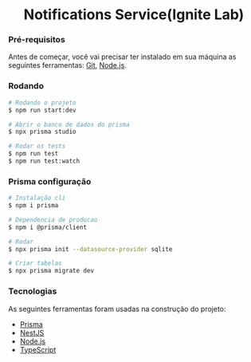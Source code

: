 <h1 align="center">Notifications Service(Ignite Lab)</h1>

### Pré-requisitos

Antes de começar, você vai precisar ter instalado em sua máquina as seguintes ferramentas:
[Git](https://git-scm.com), [Node.js](https://nodejs.org/en/).

### Rodando

```bash
# Rodando o projeto
$ npm run start:dev

# Abrir o banco de dados do prisma
$ npx prisma studio

# Rodar os tests
$ npm run test
$ npm run test:watch
```

### Prisma configuração

```bash
# Instalação cli
$ npm i prisma

# Dependencia de producao
$ npm i @prisma/client

# Rodar
$ npx prisma init --datasource-provider sqlite

# Criar tabelas
$ npx prisma migrate dev
```

### Tecnologias

As seguintes ferramentas foram usadas na construção do projeto:

- [Prisma](https://www.prisma.io/)
- [NestJS](https://docs.nestjs.com/)
- [Node.js](https://nodejs.org/en/)
- [TypeScript](https://www.typescriptlang.org/)
